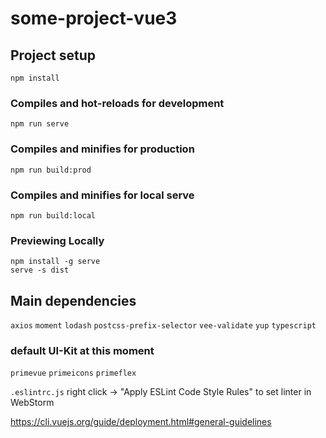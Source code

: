 # some-project-vue3

## Project setup
```
npm install
```

### Compiles and hot-reloads for development
```
npm run serve
```

### Compiles and minifies for production
```
npm run build:prod
```

### Compiles and minifies for local serve
```
npm run build:local
```

### Previewing Locally
```
npm install -g serve
serve -s dist
```

## Main dependencies
`axios` `moment` `lodash`
`postcss-prefix-selector`
`vee-validate` `yup`
`typescript`

### default UI-Kit at this moment
`primevue` `primeicons` `primeflex`

`.eslintrc.js`
    right click -> "Apply ESLint Code Style Rules" to set linter in WebStorm

<https://cli.vuejs.org/guide/deployment.html#general-guidelines>
